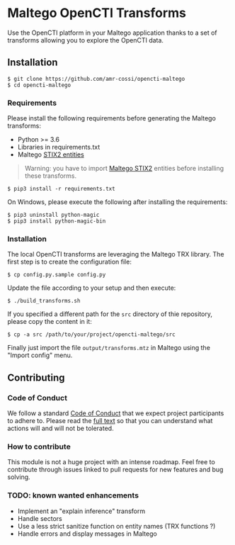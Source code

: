 # Maltego OpenCTI Transforms

Use the OpenCTI platform in your Maltego application thanks to a set of transforms allowing you to explore the OpenCTI data.

## Installation

```
$ git clone https://github.com/amr-cossi/opencti-maltego
$ cd opencti-maltego
```

### Requirements

Please install the following requirements before generating the Maltego transforms:

- Python >= 3.6
- Libraries in requirements.txt
- Maltego [STIX2 entities](https://github.com/OpenCTI-Platform/maltego-stix2)

> Warning: you have to import [Maltego STIX2](https://github.com/OpenCTI-Platform/maltego-stix2) entities before installing these transforms.

```
$ pip3 install -r requirements.txt
```

On Windows, please execute the following after installing the requirements:

```
$ pip3 uninstall python-magic
$ pip3 install python-magic-bin
```

### Installation

The local OpenCTI transforms are leveraging the Maltego TRX library. The first step is to create the configuration file:

```
$ cp config.py.sample config.py
```

Update the file according to your setup and then execute:

```
$ ./build_transforms.sh
```

If you specified a different path for the `src` directory of thie repository, please copy the content in it:

```
$ cp -a src /path/to/your/project/opencti-maltego/src
```

Finally just import the file `output/transforms.mtz` in Maltego using the "Import config" menu.

## Contributing

### Code of Conduct

We follow a standard [Code of Conduct](CODE_OF_CONDUCT.md) that we expect project participants to adhere to. Please read the [full text](CODE_OF_CONDUCT.md) so that you can understand what actions will and will not be tolerated.

### How to contribute

This module is not a huge project with an intense roadmap. Feel free to contribute through issues linked to pull requests for new features and bug solving.

### TODO: known wanted enhancements

- Implement an "explain inference" transform
- Handle sectors
- Use a less strict sanitize function on entity names (TRX functions ?)
- Handle errors and display messages in Maltego
